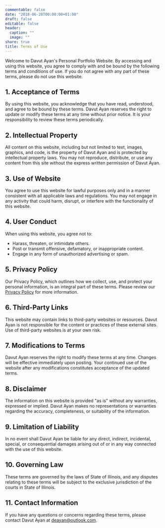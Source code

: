 ```yaml
---
commentable: false
date: "2018-06-28T00:00:00+01:00"
draft: false
editable: false
header:
  caption: ""
  image: ""
share: true
title: Terms of Use
---
```




Welcome to Davut Ayan's Personal Portfolio Website. By accessing and using this website, you agree to comply with and be bound by the following terms and conditions of use. If you do not agree with any part of these terms, please do not use this website.

## 1. Acceptance of Terms

By using this website, you acknowledge that you have read, understood, and agree to be bound by these terms. Davut Ayan reserves the right to update or modify these terms at any time without prior notice. It is your responsibility to review these terms periodically.

## 2. Intellectual Property

All content on this website, including but not limited to text, images, graphics, and code, is the property of Davut Ayan and is protected by intellectual property laws. You may not reproduce, distribute, or use any content from this site without the express written permission of Davut Ayan.

## 3. Use of Website

You agree to use this website for lawful purposes only and in a manner consistent with all applicable laws and regulations. You may not engage in any activity that could harm, disrupt, or interfere with the functionality of this website.

## 4. User Conduct

When using this website, you agree not to:
- Harass, threaten, or intimidate others.
- Post or transmit offensive, defamatory, or inappropriate content.
- Engage in any form of unauthorized advertising or spam.

## 5. Privacy Policy

Our Privacy Policy, which outlines how we collect, use, and protect your personal information, is an integral part of these terms. Please review our [Privacy Policy](link-to-privacy-policy) for more information.

## 6. Third-Party Links

This website may contain links to third-party websites or resources. Davut Ayan is not responsible for the content or practices of these external sites. Use of third-party websites is at your own risk.

## 7. Modifications to Terms

Davut Ayan reserves the right to modify these terms at any time. Changes will be effective immediately upon posting. Your continued use of the website after any modifications constitutes acceptance of the updated terms.

## 8. Disclaimer

The information on this website is provided "as is" without any warranties, expressed or implied. Davut Ayan makes no representations or warranties regarding the accuracy, completeness, or suitability of the information.

## 9. Limitation of Liability

In no event shall Davut Ayan be liable for any direct, indirect, incidental, special, or consequential damages arising out of or in any way connected with the use of this website.

## 10. Governing Law

These terms are governed by the laws of State of Illinois, and any disputes relating to these terms will be subject to the exclusive jurisdiction of the courts in State of Illinois.

## 11. Contact Information

If you have any questions or concerns regarding these terms, please contact Davut Ayan at deayan@outlook.com.
